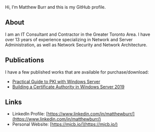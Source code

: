 Hi, I’m Matthew Burr and this is my GitHub profile.

## About

I am an IT Consultant and Contractor in the Greater Toronto Area. I have over 13 years of experience specializing in Network and Server Administration, as well as Network Security and Network Architecture.

## Publications

I have a few published works that are available for purchase/download:

* [Practical Guide to PKI with Windows Server](https://mjcb.io/publications/practical-guide-to-pki-with-windows-server/)
* [Building a Certificate Authority in Windows Server 2019](https://mjcb.io/publications/building-a-certificate-authority-in-windows-server-2019/)

## Links

* LinkedIn Profile: [https://www.linkedin.com/in/matthewburr/](https://www.linkedin.com/in/matthewburr/)
* Personal Website: [https://mjcb.io/](https://mjcb.io/)
